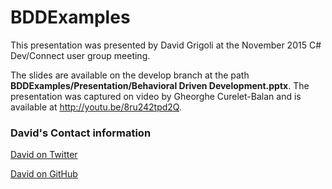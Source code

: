 # BDDExamples

This presentation was presented by David Grigoli at the November 2015 C# Dev/Connect user group meeting.

The slides are available on the develop branch at the path **BDDExamples/Presentation/Behavioral Driven Development.pptx**. The presentation was captured on video by Gheorghe Curelet-Balan and is available at http://youtu.be/8ru242tpd2Q.

### David's Contact information

[David on Twitter](https://twitter.com/digitalthumbs)

[David on GitHub](https://github.com/digitalthumbs)
